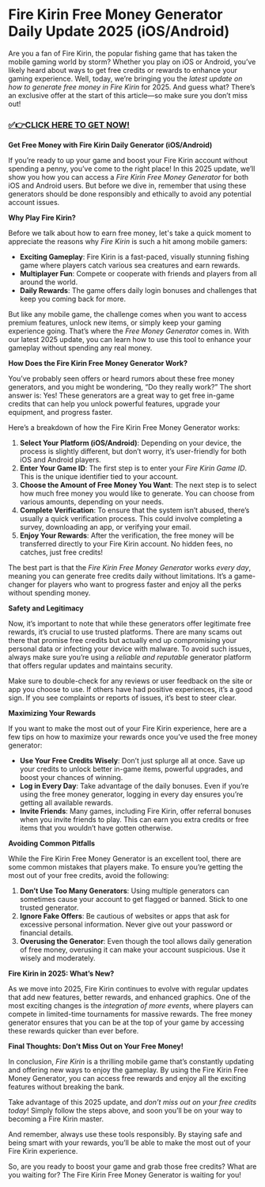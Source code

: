 # Fire Kirin Free Money Generator Daily Update 2025 (iOS/Android)

Are you a fan of Fire Kirin, the popular fishing game that has taken the mobile gaming world by storm? Whether you play on iOS or Android, you’ve likely heard about ways to get free credits or rewards to enhance your gaming experience. Well, today, we’re bringing you the *latest update on how to generate free money in Fire Kirin* for 2025. And guess what? There’s an exclusive offer at the start of this article—so make sure you don’t miss out!

### [✅👉CLICK HERE TO GET NOW!](https://freerewards.xyz/fire/kirin/)

**Get Free Money with Fire Kirin Daily Generator (iOS/Android)**

If you’re ready to up your game and boost your Fire Kirin account without spending a penny, you’ve come to the right place! In this 2025 update, we’ll show you how you can access a *Fire Kirin Free Money Generator* for both iOS and Android users. But before we dive in, remember that using these generators should be done responsibly and ethically to avoid any potential account issues.

**Why Play Fire Kirin?**

Before we talk about how to earn free money, let's take a quick moment to appreciate the reasons why *Fire Kirin* is such a hit among mobile gamers:

- **Exciting Gameplay**: Fire Kirin is a fast-paced, visually stunning fishing game where players catch various sea creatures and earn rewards.
- **Multiplayer Fun**: Compete or cooperate with friends and players from all around the world.
- **Daily Rewards**: The game offers daily login bonuses and challenges that keep you coming back for more.

But like any mobile game, the challenge comes when you want to access premium features, unlock new items, or simply keep your gaming experience going. That’s where the *Free Money Generator* comes in. With our latest 2025 update, you can learn how to use this tool to enhance your gameplay without spending any real money.

**How Does the Fire Kirin Free Money Generator Work?**

You’ve probably seen offers or heard rumors about these free money generators, and you might be wondering, “Do they really work?” The short answer is: Yes! These generators are a great way to get free in-game credits that can help you unlock powerful features, upgrade your equipment, and progress faster.

Here’s a breakdown of how the Fire Kirin Free Money Generator works:

1. **Select Your Platform (iOS/Android)**: Depending on your device, the process is slightly different, but don’t worry, it’s user-friendly for both iOS and Android players.
2. **Enter Your Game ID**: The first step is to enter your *Fire Kirin Game ID*. This is the unique identifier tied to your account.
3. **Choose the Amount of Free Money You Want**: The next step is to select how much free money you would like to generate. You can choose from various amounts, depending on your needs.
4. **Complete Verification**: To ensure that the system isn’t abused, there’s usually a quick verification process. This could involve completing a survey, downloading an app, or verifying your email.
5. **Enjoy Your Rewards**: After the verification, the free money will be transferred directly to your Fire Kirin account. No hidden fees, no catches, just free credits!

The best part is that the *Fire Kirin Free Money Generator* works *every day*, meaning you can generate free credits daily without limitations. It’s a game-changer for players who want to progress faster and enjoy all the perks without spending money.

**Safety and Legitimacy**

Now, it’s important to note that while these generators offer legitimate free rewards, it’s crucial to use trusted platforms. There are many scams out there that promise free credits but actually end up compromising your personal data or infecting your device with malware. To avoid such issues, always make sure you’re using a *reliable and reputable* generator platform that offers regular updates and maintains security.

Make sure to double-check for any reviews or user feedback on the site or app you choose to use. If others have had positive experiences, it’s a good sign. If you see complaints or reports of issues, it’s best to steer clear.

**Maximizing Your Rewards**

If you want to make the most out of your Fire Kirin experience, here are a few tips on how to maximize your rewards once you’ve used the free money generator:

- **Use Your Free Credits Wisely**: Don’t just splurge all at once. Save up your credits to unlock better in-game items, powerful upgrades, and boost your chances of winning.
- **Log in Every Day**: Take advantage of the daily bonuses. Even if you’re using the free money generator, logging in every day ensures you’re getting all available rewards.
- **Invite Friends**: Many games, including Fire Kirin, offer referral bonuses when you invite friends to play. This can earn you extra credits or free items that you wouldn’t have gotten otherwise.

**Avoiding Common Pitfalls**

While the Fire Kirin Free Money Generator is an excellent tool, there are some common mistakes that players make. To ensure you’re getting the most out of your free credits, avoid the following:

1. **Don’t Use Too Many Generators**: Using multiple generators can sometimes cause your account to get flagged or banned. Stick to one trusted generator.
2. **Ignore Fake Offers**: Be cautious of websites or apps that ask for excessive personal information. Never give out your password or financial details.
3. **Overusing the Generator**: Even though the tool allows daily generation of free money, overusing it can make your account suspicious. Use it wisely and moderately.

**Fire Kirin in 2025: What’s New?**

As we move into 2025, Fire Kirin continues to evolve with regular updates that add new features, better rewards, and enhanced graphics. One of the most exciting changes is the *integration of more events*, where players can compete in limited-time tournaments for massive rewards. The free money generator ensures that you can be at the top of your game by accessing these rewards quicker than ever before.

**Final Thoughts: Don’t Miss Out on Your Free Money!**

In conclusion, *Fire Kirin* is a thrilling mobile game that’s constantly updating and offering new ways to enjoy the gameplay. By using the Fire Kirin Free Money Generator, you can access free rewards and enjoy all the exciting features without breaking the bank.

Take advantage of this 2025 update, and *don’t miss out on your free credits today*! Simply follow the steps above, and soon you’ll be on your way to becoming a Fire Kirin master.

And remember, always use these tools responsibly. By staying safe and being smart with your rewards, you’ll be able to make the most out of your Fire Kirin experience.

So, are you ready to boost your game and grab those free credits? What are you waiting for? The Fire Kirin Free Money Generator is waiting for you!
